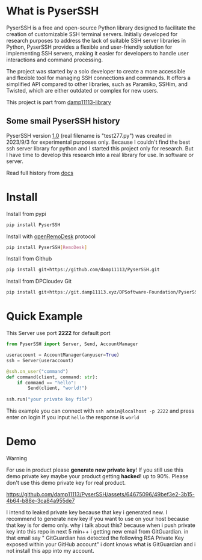 # What is PyserSSH

PyserSSH is a free and open-source Python library designed to facilitate the creation of customizable SSH terminal servers. Initially developed for research purposes to address the lack of suitable SSH server libraries in Python, PyserSSH provides a flexible and user-friendly solution for implementing SSH servers, making it easier for developers to handle user interactions and command processing.

The project was started by a solo developer to create a more accessible and flexible tool for managing SSH connections and commands. It offers a simplified API compared to other libraries, such as Paramiko, SSHim, and Twisted, which are either outdated or complex for new users.

This project is part from [damp11113-library](https://github.com/damp11113/damp11113-library)

## Some smail PyserSSH history
PyserSSH version [1.0](https://github.com/DPSoftware-Foundation/PyserSSH/releases/download/Legacy/PyserSSH10.py) (real filename is "test277.py") was created in 2023/9/3 for experimental purposes only. Because I couldn't find the best ssh server library for python and I started this project only for research. But I have time to develop this research into a real library for use. In software or server.

Read full history from [docs](https://damp11113.xyz/PyserSSHDocs/history.html)

# Install
Install from pypi
```bash
pip install PyserSSH
```
Install with [openRemoDesk](https://github.com/DPSoftware-Foundation/openRemoDesk) protocol
```bash
pip install PyserSSH[RemoDesk]
```
Install from Github
```bash
pip install git+https://github.com/damp11113/PyserSSH.git
```
Install from DPCloudev Git
```bash
pip install git+https://git.damp11113.xyz/DPSoftware-Foundation/PyserSSH.git
```

# Quick Example
This Server use port **2222** for default port
```py
from PyserSSH import Server, Send, AccountManager

useraccount = AccountManager(anyuser=True)
ssh = Server(useraccount)

@ssh.on_user("command")
def command(client, command: str):
    if command == "hello":
        Send(client, "world!")
        
ssh.run("your private key file")
```
This example you can connect with `ssh admin@localhost -p 2222` and press enter on login
If you input `hello` the response is `world`

# Demo
> [!WARNING]  
> For use in product please **generate new private key**! If you still use this demo private key maybe your product getting **hacked**! up to 90%. Please don't use this demo private key for real product.

https://github.com/damp11113/PyserSSH/assets/64675096/49bef3e2-3b15-4b64-b88e-3ca84a955de7

I intend to leaked private key because that key i generated new. I recommend to generate new key if you want to use on your host because that key is for demo only.
why i talk about this? because when i push private key into this repo in next 5 min++ i getting new email from GitGuardian. in that email say "
GitGuardian has detected the following RSA Private Key exposed within your GitHub account" i dont knows what is GitGuardian and i not install this app into my account.
